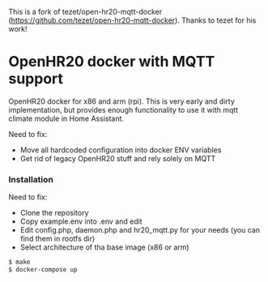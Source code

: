 This is a fork of tezet/open-hr20-mqtt-docker (https://github.com/tezet/open-hr20-mqtt-docker). Thanks to tezet for his work!

# OpenHR20 docker with MQTT support

OpenHR20 docker for x86 and arm (rpi). This is very early and dirty implementation, but provides enough functionality to use it with mqtt climate module in Home Assistant.

Need to fix:
  - Move all hardcoded configuration into docker ENV variables
  - Get rid of legacy OpenHR20 stuff and rely solely on MQTT

### Installation

Need to fix:
  - Clone the repository
  - Copy example.env into .env and edit
  - Edit config.php, daemon.php and hr20_mqtt.py for your needs (you can find them in rootfs dir)
  - Select architecture of tha base image (x86 or arm)

```sh
$ make
$ docker-compose up

